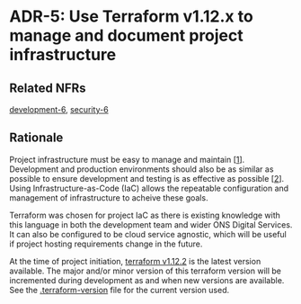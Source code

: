 # ADR-5: Use Terraform v1.12.x to manage and document project infrastructure

## Related NFRs

[development-6][1], [security-6][2]

## Rationale

Project infrastructure must be easy to manage and maintain \[[1]\]. Development and production environments should also be as similar as possible to ensure development and testing is as effective as possible \[[2]\]. Using Infrastructure-as-Code (IaC) allows the repeatable configuration and management of infrastructure to acheive these goals.

Terraform was chosen for project IaC as there is existing knowledge with this language in both the development team and wider ONS Digital Services. It can also be configured to be cloud service agnostic, which will be useful if project hosting requirements change in the future.

At the time of project initiation, [terraform v1.12.2](https://github.com/hashicorp/terraform/releases/tag/v1.12.2) is the latest version available. The major and/or minor version of this terraform version will be incremented during development as and when new versions are available. See the [.terraform-version](../../iac/.terraform-version) file for the current version used.

[1]: ../non-functional-requirements/development.md#development-6
[2]: ../non-functional-requirements/security.md#security-6
